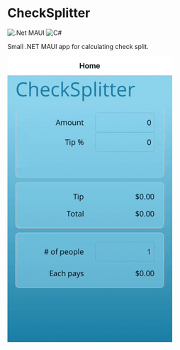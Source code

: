# CheckSplitter

![.Net MAUI](https://img.shields.io/badge/.NET-MAUI-5C2D91?style=for-the-badge&logo=.net&logoColor=white) ![C#](https://img.shields.io/badge/c%23-%23239120.svg?style=for-the-badge&logo=csharp&logoColor=white) 

Small .NET MAUI app for calculating check split.

![](screencast.gif)
